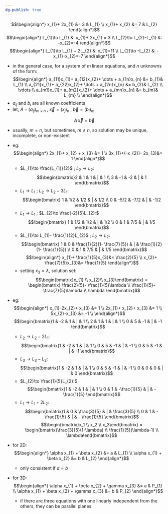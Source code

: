 ```yaml
---
dg-publish: true
---
```

$$\begin{align*}
	x_{1}+ 2x_{1} &= 3 & L_{1} \\
	x_{1}+ x_{2} &= 7 & L_{2} 
\end{align*}$$
$$\begin{align*}
L_{1}\to L_{1} &: x_{1}+ 2x_{1} = 3  \\
L_{2}\to L_{2}-L_{1} &: -x_{2}=-4  
\end{align*}$$
$$\begin{align*}
L_{1}\to L_{1} + 2L_{2} &: x_{1}=11  \\
L_{2}\to -L_{2} &: -x_{1}-x_{2}=-7  
\end{align*}$$
- in the general case, for a system of $m$ linear equations, and $n$ unknowns of the form: 
$$\begin{align*}
	a_{11}x_{1}+ a_{12}x_{2}+ \dots + a_{1n}x_{n} &= b_{1}& L_{1} \\
	a_{21}x_{1}+ a_{22}x_{2}+ \dots + a_{2n}x_{n} &= b_{2}& L_{2} \\
	\vdots \\
	a_{m1}x_{1}+ a_{m2}x_{2}+ \dots + a_{mn}x_{n} &= b_{m}& L_{m} \\
\end{align*}$$
- $a_{ij}$ and $b_{i}$ are all known coefficients
- let, $A - (a_{ij})_{m\times n}$ , $\vec x = (x_{j})_{n}$ , $\vec b = (b_{i})_{m}$

$$A\,\vec x = \vec b$$
- usually, $m=n$, but sometimes, $m\neq n$, so solution may be unique, incomplete, or non-existent

- eg: 
$$\begin{align*}
	2x_{1}+ x_{2} + x_{3} &= 1 \\
	3x_{1}+(-x_{2})- 2x_{3}&= 1 
\end{align*}$$
	- $L_{1}\to \frac{L_{1}}{2}$ ; $L_{2}\to L_{2}:$ 
$$\begin{bmatrix}2 & 1 & 1 & | & 1 \\
	3  & -1 & -2 & | & 1
\end{bmatrix}$$
	- $L_{1}\to L_{1}$ ; $L_{2}\to L_{2}-3L_{1}:$ 
$$\begin{bmatrix}
	1 & 1/2 & 1/2 & | & 1/2 \\ 
	0 & -5/2 & -7/2 & | & -1/2
\end{bmatrix}$$
	- $L_{1}\to L_{1}$ ; $L_{2}\to \frac{-2}{5}L_{2}:$ 
$$\begin{bmatrix}
	1 & 1/2 & 1/2 & | & 1/2 \\ 
	0 & 1 & 7/5 & | & 1/5
\end{bmatrix}$$
	- $L_{1}\to L_{1}- \frac{1}{2}L_{2}$ ; $L_{2}\to L_{2}:$ 
$$\begin{bmatrix}
	1 & 0 & \frac{1}{2}(1- \frac{7}{5}) & | & \frac{1}{2}(1- \frac{1}{5}) \\ 
	0 & 1 & 7/5 & | & 1/5
\end{bmatrix}$$
	$$\begin{align*}
x_{1}+ \frac{1}{5}x_{3}&= \frac{2}{5} \\
x_{2}+ \frac{7}{5}x_{3}&= \frac{1}{5}
\end{align*}$$
	- setting $x_{3}=\lambda$, solution set: 
$$\begin{bmatrix}x_{1} \\ x_{2}\\ x_{3}\end{bmatrix} = \begin{bmatrix} \frac{2}{5}- \frac{1}{5}\lambda \\ \frac{1}{5}- \frac{7}{5}\lambda \\ \lambda \end{bmatrix}$$

- eg: 
$$\begin{align*}
	x_{1}-2x_{2}+ x_{3} &= 1 \\
	2x_{1}+ x_{2}+ x_{3} &= 1 \\
	5x_{2}-x_{3} &= -1 \\
 \end{align*}$$
 $$\begin{bmatrix}1 & -2 & 1 & | & 1 \\
	2 & 1 & 1 & | & 1 \\
	0 & 5 & -1 & | & -1
 \end{bmatrix}$$
	 - $L_{2}\to L_{2}-2L_{1}:$ 
 $$\begin{bmatrix}1 & -2 & 1 & | & 1 \\
	0 & 5 & -1 & | & -1 \\
	0 & 5 & -1 & | & -1
 \end{bmatrix}$$
	 - $L_{3}\to L_{3}-L_{2}:$ 
 $$\begin{bmatrix}1 & -2 & 1 & | & 1 \\
	0 & 5 & -1 & | & -1 \\
	0 & 0 & 0 & | & 0
 \end{bmatrix}$$
	- $L_{2}\to \frac{1}{5}L_{2}:$ 
$$\begin{bmatrix}1 & -2 & 1 & | & 1 \\
	0 & 1 & -\frac{1}{5} & | & - \frac{1}{5}
 \end{bmatrix}$$
	 - $L_{1}\to L_{1}+2L_{2}:$ 
 $$\begin{bmatrix}1 & 0 & \frac{3}{5} & | & \frac{3}{5} \\
	0 & 1 & -\frac{1}{5} & | & - \frac{1}{5}
 \end{bmatrix}$$
$$\begin{bmatrix}x_1 \\ x_2 \\ x_3\end{bmatrix} = \begin{bmatrix}\frac{3}{5}(1-\lambda) \\ \frac{1}{5}(\lambda-1) \\ \lambda\end{bmatrix}$$
- for 2D: 
$$\begin{align*}
	\alpha x_{1} + \beta x_{2} &= a & L_{1} \\ 
	\alpha x_{1} + \beta x_{2} &= b & L_{2} 
\end{align*}$$
	- only consistent if $a=b$
- for 3D: 
$$\begin{align*}
	\alpha x_{1} + \beta x_{2} + \gamma x_{3} &= a & P_{1} \\ 
	\alpha x_{1} + \beta x_{2} + \gamma x_{3} &= b & P_{2} 
\end{align*}$$
	- if there are three equations with one linearly independent from the others, they can be parallel planes
